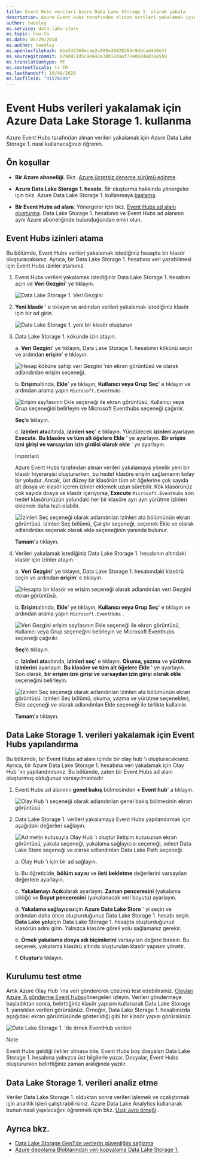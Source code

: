 ```yaml
---
title: Event Hubs verileri Azure Data Lake Storage 1. olarak yakala
description: Azure Event Hubs tarafından alınan verileri yakalamak için Azure Data Lake Storage 1. nasıl kullanacağınızı öğrenin. Önkoşulları doğrulayarak başlayın.
author: twooley
ms.service: data-lake-store
ms.topic: how-to
ms.date: 05/29/2018
ms.author: twooley
ms.openlocfilehash: 8be242369ecae2c809a38428284c9ddcad440e3f
ms.sourcegitcommit: 829d951d5c90442a38012daaf77e86046018e5b9
ms.translationtype: MT
ms.contentlocale: tr-TR
ms.lasthandoff: 10/09/2020
ms.locfileid: "91578249"
---
```

# <a name="use-azure-data-lake-storage-gen1-to-capture-data-from-event-hubs"></a>Event Hubs verileri yakalamak için Azure Data Lake Storage 1. kullanma

Azure Event Hubs tarafından alınan verileri yakalamak için Azure Data Lake Storage 1. nasıl kullanacağınızı öğrenin.

## <a name="prerequisites"></a>Ön koşullar

* **Bir Azure aboneliği**. Bkz. [Azure ücretsiz deneme sürümü edinme](https://azure.microsoft.com/pricing/free-trial/).

* **Azure Data Lake Storage 1. hesabı**. Bir oluşturma hakkında yönergeler için bkz. Azure Data Lake Storage 1. kullanmaya [başlama](data-lake-store-get-started-portal.md).

*  **Bir Event Hubs ad alanı**. Yönergeler için bkz. [Event Hubs ad alanı oluşturma](../event-hubs/event-hubs-create.md#create-an-event-hubs-namespace). Data Lake Storage 1. hesabının ve Event Hubs ad alanının aynı Azure aboneliğinde bulunduğundan emin olun.


## <a name="assign-permissions-to-event-hubs"></a>Event Hubs izinleri atama

Bu bölümde, Event Hubs verileri yakalamak istediğiniz hesapta bir klasör oluşturacaksınız. Ayrıca, bir Data Lake Storage 1. hesabına veri yazabilmesi için Event Hubs izinler atarsınız. 

1. Event Hubs verileri yakalamak istediğiniz Data Lake Storage 1. hesabını açın ve **Veri Gezgini**' ye tıklayın.

    ![Data Lake Storage 1. Veri Gezgini](./media/data-lake-store-archive-eventhub-capture/data-lake-store-open-data-explorer.png "Data Lake Storage 1. Veri Gezgini")

1.  **Yeni klasör** ' e tıklayın ve ardından verileri yakalamak istediğiniz klasör için bir ad girin.

    ![Data Lake Storage 1. yeni bir klasör oluşturun](./media/data-lake-store-archive-eventhub-capture/data-lake-store-create-new-folder.png "Data Lake Storage 1. yeni bir klasör oluşturun")

1. Data Lake Storage 1. kökünde izin atayın. 

    a. **Veri Gezgini**' ye tıklayın, Data Lake Storage 1. hesabının kökünü seçin ve ardından **erişim**' e tıklayın.

    ![Hesap köküne sahip veri Gezgini 'nin ekran görüntüsü ve olarak adlandırılan erişim seçeneği.](./media/data-lake-store-archive-eventhub-capture/data-lake-store-assign-permissions-to-root.png "Data Lake Storage 1. kök için izin atama")

    b. **Erişim**altında, **Ekle**' ye tıklayın, **Kullanıcı veya Grup Seç**' e tıklayın ve ardından arama yapın `Microsoft.EventHubs` . 

    ![Erişim sayfasının Ekle seçeneği ile ekran görüntüsü, Kullanıcı veya Grup seçeneğini belirleyin ve Microsoft Eventhubs seçeneği çağırılır.](./media/data-lake-store-archive-eventhub-capture/data-lake-store-assign-eventhub-sp.png "Data Lake Storage 1. kök için izin atama")
    
    **Seç**’e tıklayın.

    c. **Izinleri ata**altında, **izinleri seç**' e tıklayın. Yürütülecek **izinleri** ayarlayın **Execute**. **Bu klasöre ve tüm alt öğelere** **Ekle** ' ye ayarlayın. **Bir erişim izni girişi ve varsayılan izin girdisi** **olarak ekle** ' ye ayarlayın.

    > [!IMPORTANT]
    > Azure Event Hubs tarafından alınan verileri yakalamaya yönelik yeni bir klasör hiyerarşisi oluştururken, bu hedef klasöre erişim sağlamanın kolay bir yoludur.  Ancak, üst düzey bir klasörün tüm alt öğelerine çok sayıda alt dosya ve klasör içeren izinler eklemek uzun sürebilir.  Kök klasörünüz çok sayıda dosya ve klasör içeriyorsa, **Execute** `Microsoft.EventHubs` son hedef klasörünüzün yolundaki her bir klasöre ayrı ayrı yürütme izinleri eklemek daha hızlı olabilir. 

    ![İzinleri Seç seçeneği olarak adlandırılan Izinleri ata bölümünün ekran görüntüsü. Izinleri Seç bölümü, Çalıştır seçeneği, seçenek Ekle ve olarak adlandırılan seçenek olarak ekle seçeneğinin yanında bulunur.](./media/data-lake-store-archive-eventhub-capture/data-lake-store-assign-eventhub-sp1.png "Data Lake Storage 1. kök için izin atama")

    **Tamam**'a tıklayın.

1. Verileri yakalamak istediğiniz Data Lake Storage 1. hesabının altındaki klasör için izinler atayın.

    a. **Veri Gezgini**' ye tıklayın, Data Lake Storage 1. hesabındaki klasörü seçin ve ardından **erişim**' e tıklayın.

    ![Hesapta bir klasör ve erişim seçeneği olarak adlandırılan veri Gezgini ekran görüntüsü.](./media/data-lake-store-archive-eventhub-capture/data-lake-store-assign-permissions-to-folder.png "Data Lake Storage 1. klasörü için izin atama")

    b. **Erişim**altında, **Ekle**' ye tıklayın, **Kullanıcı veya Grup Seç**' e tıklayın ve ardından arama yapın `Microsoft.EventHubs` . 

    ![Veri Gezgini erişim sayfasının Ekle seçeneği ile ekran görüntüsü, Kullanıcı veya Grup seçeneğini belirleyin ve Microsoft Eventhubs seçeneği çağırılır.](./media/data-lake-store-archive-eventhub-capture/data-lake-store-assign-eventhub-sp.png "Data Lake Storage 1. klasörü için izin atama")
    
    **Seç**’e tıklayın.

    c. **Izinleri ata**altında, **izinleri seç**' e tıklayın. **Okuma, yazma** ve **yürütme** **izinlerini** ayarlayın. **Bu klasöre ve tüm alt öğelere** **Ekle** ' ye ayarlayın. Son olarak, **bir erişim izni girişi ve varsayılan izin girişi** **olarak ekle** seçeneğini belirleyin.

    ![İzinleri Seç seçeneği olarak adlandırılan Izinleri ata bölümünün ekran görüntüsü. Izinleri Seç bölümü, okuma, yazma ve yürütme seçenekleri, Ekle seçeneği ve olarak adlandırılan Ekle seçeneği ile birlikte kullanılır.](./media/data-lake-store-archive-eventhub-capture/data-lake-store-assign-eventhub-sp-folder.png "Data Lake Storage 1. klasörü için izin atama")
    
    **Tamam**'a tıklayın. 

## <a name="configure-event-hubs-to-capture-data-to-data-lake-storage-gen1"></a>Data Lake Storage 1. verileri yakalamak için Event Hubs yapılandırma

Bu bölümde, bir Event Hubs ad alanı içinde bir olay hub 'ı oluşturacaksınız. Ayrıca, bir Azure Data Lake Storage 1. hesabına veri yakalamak için Olay Hub 'ını yapılandırırsınız. Bu bölümde, zaten bir Event Hubs ad alanı oluşturmuş olduğunuz varsayılmaktadır.

1. Event Hubs ad alanının **genel bakış** bölmesinden **+ Event hub**' a tıklayın.

    ![Olay Hub 'ı seçeneği olarak adlandırılan genel bakış bölmesinin ekran görüntüsü.](./media/data-lake-store-archive-eventhub-capture/data-lake-store-create-event-hub.png "Olay Hub'ı Oluşturma")

1. Data Lake Storage 1. verileri yakalamaya Event Hubs yapılandırmak için aşağıdaki değerleri sağlayın.

    ![Ad metin kutusuyla Olay Hub 'ı oluştur iletişim kutusunun ekran görüntüsü, yakala seçeneği, yakalama sağlayıcısı seçeneği, select Data Lake Store seçeneği ve olarak adlandırılan Data Lake Path seçeneği.](./media/data-lake-store-archive-eventhub-capture/data-lake-store-configure-eventhub.png "Olay Hub'ı Oluşturma")

    a. Olay Hub 'ı için bir ad sağlayın.
    
    b. Bu öğreticide, **bölüm sayısı** ve **ileti bekletme** değerlerini varsayılan değerlere ayarlayın.
    
    c. **Yakalamayı** **Açık**olarak ayarlayın. **Zaman penceresini** (yakalama sıklığı) ve **Boyut penceresini** (yakalanacak veri boyutu) ayarlayın. 
    
    d. **Yakalama sağlayıcısı**için **Azure Data Lake Store** ' yi seçin ve ardından daha önce oluşturduğunuz Data Lake Storage 1. hesabı seçin. **Data Lake yolu**için Data Lake Storage 1. hesapta oluşturduğunuz klasörün adını girin. Yalnızca klasöre göreli yolu sağlamanız gerekir.

    e. **Örnek yakalama dosya adı biçimlerini** varsayılan değere bırakın. Bu seçenek, yakalama klasörü altında oluşturulan klasör yapısını yönetir.

    f. **Oluştur**’a tıklayın.

## <a name="test-the-setup"></a>Kurulumu test etme

Artık Azure Olay Hub 'ına veri göndererek çözümü test edebilirsiniz. [Olayları Azure 'A gönderme Event Hubs](../event-hubs/event-hubs-dotnet-framework-getstarted-send.md)yönergeleri izleyin. Verileri göndermeye başladıktan sonra, belirttiğiniz klasör yapısını kullanarak Data Lake Storage 1. yansıtılan verileri görürsünüz. Örneğin, Data Lake Storage 1. hesabınızda aşağıdaki ekran görüntüsünde gösterildiği gibi bir klasör yapısı görürsünüz.

![Data Lake Storage 1. 'de örnek EventHub verileri](./media/data-lake-store-archive-eventhub-capture/data-lake-store-eventhub-data-sample.png "Data Lake Storage 1. 'de örnek EventHub verileri")

> [!NOTE]
> Event Hubs geldiği iletiler olmasa bile, Event Hubs boş dosyaları Data Lake Storage 1. hesabına yalnızca üst bilgilerle yazar. Dosyalar, Event Hubs oluştururken belirttiğiniz zaman aralığında yazılır.
> 
>

## <a name="analyze-data-in-data-lake-storage-gen1"></a>Data Lake Storage 1. verileri analiz etme

Veriler Data Lake Storage 1. olduktan sonra verileri işlemek ve cçalıştırmak için analitik işleri çalıştırabilirsiniz. Azure Data Lake Analytics kullanarak bunun nasıl yapılacağını öğrenmek için bkz. [Usql avro örneği](https://github.com/Azure/usql/tree/master/Examples/AvroExamples) .
  

## <a name="see-also"></a>Ayrıca bkz.
* [Data Lake Storage Gen1'de verilerin güvenliğini sağlama](data-lake-store-secure-data.md)
* [Azure depolama Bloblarından veri kopyalama Data Lake Storage 1.](data-lake-store-copy-data-azure-storage-blob.md)
